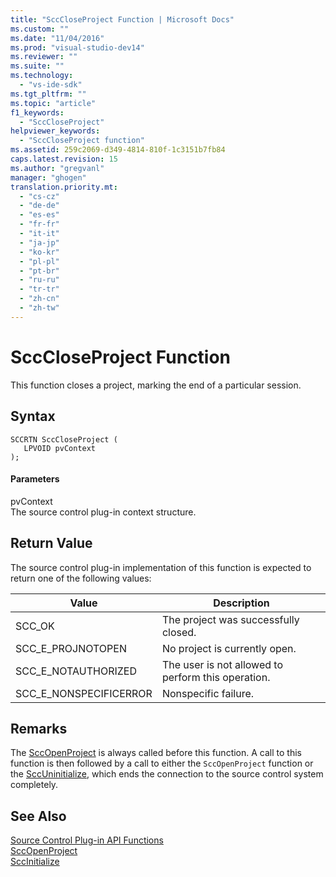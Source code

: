 ```yaml
---
title: "SccCloseProject Function | Microsoft Docs"
ms.custom: ""
ms.date: "11/04/2016"
ms.prod: "visual-studio-dev14"
ms.reviewer: ""
ms.suite: ""
ms.technology: 
  - "vs-ide-sdk"
ms.tgt_pltfrm: ""
ms.topic: "article"
f1_keywords: 
  - "SccCloseProject"
helpviewer_keywords: 
  - "SccCloseProject function"
ms.assetid: 259c2069-d349-4814-810f-1c3151b7fb84
caps.latest.revision: 15
ms.author: "gregvanl"
manager: "ghogen"
translation.priority.mt: 
  - "cs-cz"
  - "de-de"
  - "es-es"
  - "fr-fr"
  - "it-it"
  - "ja-jp"
  - "ko-kr"
  - "pl-pl"
  - "pt-br"
  - "ru-ru"
  - "tr-tr"
  - "zh-cn"
  - "zh-tw"
---
```

# SccCloseProject Function
This function closes a project, marking the end of a particular session.  
  
## Syntax  
  
```cpp#  
SCCRTN SccCloseProject (  
   LPVOID pvContext  
);  
```  
  
#### Parameters  
 pvContext  
 The source control plug-in context structure.  
  
## Return Value  
 The source control plug-in implementation of this function is expected to return one of the following values:  
  
|Value|Description|  
|-----------|-----------------|  
|SCC_OK|The project was successfully closed.|  
|SCC_E_PROJNOTOPEN|No project is currently open.|  
|SCC_E_NOTAUTHORIZED|The user is not allowed to perform this operation.|  
|SCC_E_NONSPECIFICERROR|Nonspecific failure.|  
  
## Remarks  
 The [SccOpenProject](../extensibility/sccopenproject-function.md) is always called before this function. A call to this function is then followed by a call to either the `SccOpenProject` function or the [SccUninitialize](../extensibility/sccuninitialize-function.md), which ends the connection to the source control system completely.  
  
## See Also  
 [Source Control Plug-in API Functions](../extensibility/source-control-plug-in-api-functions.md)   
 [SccOpenProject](../extensibility/sccopenproject-function.md)   
 [SccInitialize](../extensibility/sccinitialize-function.md)